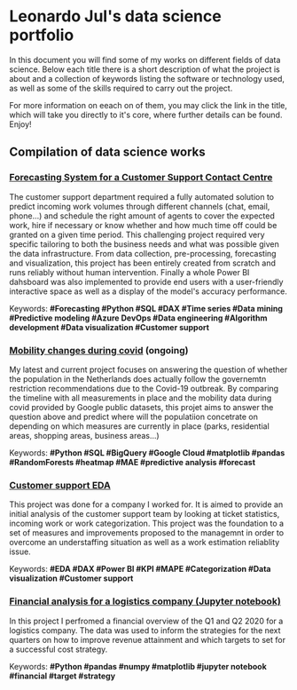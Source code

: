 # Leonardo Jul's data science portfolio

In this document you will find some of my works on different fields of data science. Below each title there is a short description of what the project is about and a collection of keywords listing the software or technology used, as well as some of the skills required to carry out the project.

For more information on eeach on of them, you may click the link in the title, which will take you directly to it's core, where further details can be found. Enjoy!

## Compilation of data science works

### [Forecasting System for a Customer Support Contact Centre](https://leonardojul.github.io/Forecasting-System/)
The customer support department required a fully automated solution to predict incoming work volumes through different channels (chat, email, phone...) and schedule the right amount of agents to cover the expected work, hire if necessary or know whether and how much time off could be granted on a given time period. This challenging project required very specific tailoring to both the business needs and what was possible given the data infrastructure. From data collection, pre-processing, forecasting and visualization, this project has been entirely created from scratch and runs reliably without human intervention. Finally a whole Power BI dahsboard was also implemented to provide end users with a user-friendly interactive space as well as a display of the model's accuracy performance.

Keywords: **#Forecasting #Python #SQL #DAX #Time series #Data mining #Predictive modeling #Azure DevOps #Data engineering #Algorithm development #Data visualization #Customer support**

### [Mobility changes during covid](https://htmlpreview.github.io/?https://github.com/Leonardojul/mobility_corona/blob/main/mobility-changes-during-covid.html) (ongoing)
My latest and current project focuses on answering the question of whether the population in the Netherlands does actually follow the governemtn restriction recommendations due to the Covid-19 outbreak. By comparing the timeline with all measurements in place and the mobility data during covid provided by Google public datasets, this projet aims to answer the question above and predict where will the populatiion concetrate on depending on which measures are currently in place (parks, residential areas, shopping areas, business areas...)

Keywords: **#Python #SQL #BigQuery #Google Cloud #matplotlib #pandas #RandomForests #heatmap #MAE #predictive analysis #forecast**


### [Customer support EDA](https://leonardojul.github.io/Customer-Support_EDA_Power_BI/)
This project was done for a company I worked for. It is aimed to provide an initial analysis of the customer support team by looking at ticket statistics, incoming work or work categorization. This project was the foundation to a set of measures and improvements proposed to the managemnt in order to overcome an understaffing situation as well as a work estimation reliablity issue.

Keywords: **#EDA #DAX #Power BI #KPI #MAPE #Categorization #Data visualization #Customer support**


### [Financial analysis for a logistics company (Jupyter notebook)](https://htmlpreview.github.io/?https://github.com/Leonardojul/financial/blob/docs/Financial_analysis.html)
In this project I perfromed a financial overview of the Q1 and Q2 2020 for a logistics company. The data was used to inform the strategies for the next quarters on how to improve revenue attainment and which targets to set for a successful cost strategy.

Keywords: **#Python #pandas #numpy #matplotlib #jupyter notebook #financial #target #strategy**


